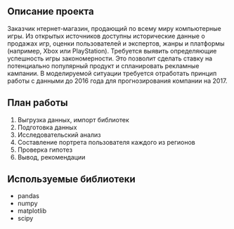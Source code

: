 
## Описание проекта
Заказчик нтернет-магазин, продающий по всему миру компьютерные игры. Из открытых источников доступны исторические данные о продажах игр, оценки пользователей и экспертов, жанры и платформы (например, Xbox или PlayStation). Требуется выявить определяющие успешность игры закономерности. Это позволит сделать ставку на потенциально популярный продукт и спланировать рекламные кампании.
В моделируемой ситуации требуется отработать принцип работы с данными до 2016 года для прогнозирования компании на 2017.

## План работы
1. Выгрузка данных, импорт библиотек
2. Подготовка данных
3. Исследовательский анализ
4. Составление портрета пользователя каждого из регионов
5. Проверка гипотез
6. Вывод, рекомендации

## Используемые библиотеки
- pandas
- numpy
- matplotlib
- scipy
